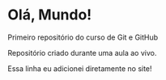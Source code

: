 # Olá, Mundo!
 Primeiro repositório do curso de Git e GitHub

Repositório criado durante uma aula ao vivo.

Essa linha eu adicionei diretamente no site!
